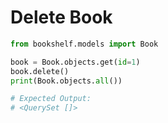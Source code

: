 # Delete Book

```python
from bookshelf.models import Book

book = Book.objects.get(id=1)
book.delete()
print(Book.objects.all())

# Expected Output:
# <QuerySet []>
```
